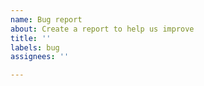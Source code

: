 ```yaml
---
name: Bug report
about: Create a report to help us improve
title: ''
labels: bug
assignees: ''

---
```


<!--
Provide details about the bug below.

Logs may be helpful to me. To upload logs:
 1. open the latest osu! skin mixer
 2. reproduce the issue
 3. click the gear icon in the top right
 4. click on the "Open debug logs" button
 5. drag and drop the "godot.log" file into here.
-->
